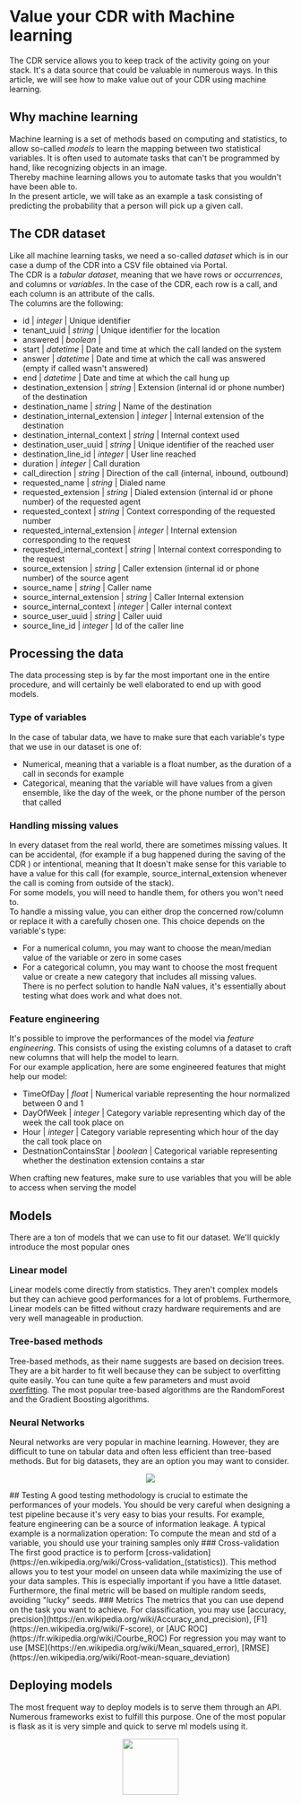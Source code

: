 
# Value your CDR with Machine learning  
The CDR service allows you to keep track of the activity going on your stack. It's a data source that could be valuable in numerous ways. In this article, we will see how to make value out of your CDR using machine learning.  
  
## Why machine learning  
Machine learning is a set of methods based on computing and statistics, to allow so-called *models* to learn the mapping between two statistical variables. It is often used to automate tasks that can't be programmed by hand, like recognizing objects in an image.  
Thereby machine learning allows you to automate tasks that you wouldn't have been able to.  
In the present article, we will take as an example a task consisting of predicting the probability that a person will pick up a given call.  
  
## The CDR dataset  
Like all machine learning tasks, we need a so-called *dataset* which is in our case a dump of the CDR into a CSV file obtained via Portal.  
The CDR is a *tabular dataset*, meaning that we have rows or *occurrences*, and columns or *variables*. In the case of the CDR, each row is a call, and each column is an attribute of the calls.  
The columns are the following:  
- id | *integer* | Unique identifier  
- tenant_uuid | *string* | Unique identifier for the location  
- answered | *boolean* |  
- start | *datetime* | Date and time at which the call landed on the system  
- answer | *datetime* | Date and time at which the call was answered (empty if called wasn't answered)  
- end | *datetime* | Date and time at which the call hung up  
- destination_extension | *string* | Extension (internal id or phone number) of the destination  
- destination_name | *string* | Name of the destination  
- destination_internal_extension | *integer* | Internal extension of the destination  
- destination_internal_context | *string* | Internal context used  
- destination_user_uuid | *string* | Unique identifier of the reached user  
- destination_line_id | *integer* | User line reached  
- duration | *integer* | Call duration  
- call_direction | *string* | Direction of the call (internal, inbound, outbound)  
- requested_name | *string* | Dialed name  
- requested_extension | *string* | Dialed extension (internal id or phone number) of the requested agent  
- requested_context | *string* | Context corresponding of the requested number  
- requested_internal_extension | *integer* | Internal extension corresponding to the request  
- requested_internal_context | *string* | Internal context corresponding to the request  
- source_extension | *string* | Caller extension (internal id or phone number) of the source agent  
- source_name | *string* | Caller name  
- source_internal_extension | *string* | Caller Internal extension  
- source_internal_context | *integer* | Caller internal context  
- source_user_uuid | *string* | Caller uuid  
- source_line_id | *integer* | Id of the caller line  
  
## Processing the data  
The data processing step is by far the most important one in the entire procedure, and will certainly be well elaborated to end up with good models.  
### Type of variables  
In the case of tabular data, we have to make sure that each variable's type that we use in our dataset is one of:  
- Numerical, meaning that a variable is a float number, as the duration of a call in seconds for example  
- Categorical, meaning that the variable will have values from a given ensemble, like the day of the week, or the phone number of the person that called  
### Handling missing values  
In every dataset from the real world, there are sometimes missing values. It can be accidental, (for example if a bug happened during the saving of the CDR ) or intentional, meaning that It doesn't make sense for this variable to have a value for this call (for example, source_internal_extension whenever the call is coming from outside of the stack).  
For some models, you will need to handle them, for others you won't need to.  
To handle a missing value, you can either drop the concerned row/column or replace it with a carefully chosen one. This choice depends on the variable's type:  
- For a numerical column, you may want to choose the mean/median value of the variable or zero in some cases  
- For a categorical column, you may want to choose the most frequent value or create a new category that includes all missing values.  
There is no perfect solution to handle NaN values, it's essentially about testing what does work and what does not.  
  
### Feature engineering  
It's possible to improve the performances of the model via *feature engineering*. This consists of using the existing columns of a dataset to craft new columns that will help the model to learn.  
For our example application, here are some engineered features that might help our model:  
- TimeOfDay | *float* | Numerical variable representing the hour normalized between 0 and 1  
- DayOfWeek | *integer* | Category variable representing which day of the week the call took place on  
- Hour | *integer* | Category variable representing which hour of the day the call took place on  
- DestnationContainsStar | *boolean* | Categorical variable representing whether the destination extension contains a star  
  
When crafting new features, make sure to use variables that you will be able to access when serving the model  
  
## Models  
There are a ton of models that we can use to fit our dataset. We'll quickly introduce the most popular ones  
### Linear model  
Linear models come directly from statistics. They aren't complex models but they can achieve good performances for a lot of problems. Furthermore, Linear models can be fitted without crazy hardware requirements and are very well manageable in production.  
### Tree-based methods  
Tree-based methods, as their name suggests are based on decision trees. They are a bit harder to fit well because they can be subject to overfitting quite easily. You can tune quite a few parameters and must avoid [overfitting](https://en.wikipedia.org/wiki/Overfitting). The most popular tree-based algorithms are the RandomForest and the Gradient Boosting algorithms.  
### Neural Networks  
Neural networks are very popular in machine learning. However, they are difficult to tune on tabular data and often less efficient than tree-based methods. But for big datasets, they are an option you may want to consider.  
<p align="center">
  <img src="https://user-images.githubusercontent.com/38444438/131469694-c0480c16-ab63-4ebe-ace4-42244c37b8a7.png"/>
</p>
## Testing  
A good testing methodology is crucial to estimate the performances of your models. You should be very careful when designing a test pipeline because it's very easy to bias your results.  
For example, feature engineering can be a source of information leakage.  
A typical example is a normalization operation: To compute the mean and std of a variable, you should use your training samples only  
### Cross-validation  
The first good practice is to perform [cross-validation](https://en.wikipedia.org/wiki/Cross-validation_(statistics)). This method allows you to test your model on unseen data while maximizing the use of your data samples. This is especially important if you have a little dataset. Furthermore, the final metric will be based on multiple random seeds, avoiding "lucky" seeds.
### Metrics  
The metrics that you can use depend on the task you want to achieve. 
For classification, you may use [accuracy, precision](https://en.wikipedia.org/wiki/Accuracy_and_precision), [F1](https://en.wikipedia.org/wiki/F-score), or [AUC ROC](https://fr.wikipedia.org/wiki/Courbe_ROC)
For regression you may want to use [MSE](https://en.wikipedia.org/wiki/Mean_squared_error), [RMSE](https://en.wikipedia.org/wiki/Root-mean-square_deviation)
  
## Deploying models  
The most frequent way to deploy models is to serve them through an API. Numerous frameworks exist to fulfill this purpose. One of the most popular is flask as it is very simple and quick to serve ml models using it.

<p align="center">
  <img src="https://user-images.githubusercontent.com/38444438/131364700-4e370e90-0f03-4924-be40-cc642b5d969a.png" width="100"/>
</p>

